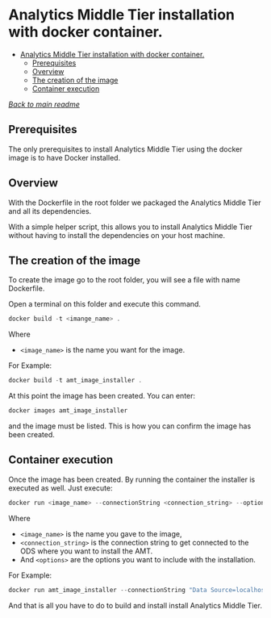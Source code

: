 # Analytics Middle Tier installation with docker container.

- [Analytics Middle Tier installation with docker container.](#analytics-middle-tier-installation-with-docker-container)
  - [Prerequisites](#prerequisites)
  - [Overview](#overview)
  - [The creation of the image](#the-creation-of-the-image)
  - [Container execution](#container-execution)

*[Back to main readme](../readme.md)*  

## Prerequisites
The only prerequisites to install Analytics Middle Tier using the docker image is to have Docker installed.

## Overview
With the Dockerfile in the root folder we packaged the Analytics Middle Tier and all its dependencies.

With a simple helper script, this allows you to install Analytics Middle Tier without having to install the dependencies on your host machine.

## The creation of the image
To create the image go to the root folder, you will see a file with name Dockerfile.

Open a terminal on this folder and execute this command.

```powershell
docker build -t <imange_name> .
```

Where 
* `<image_name>` is the name you want for the image.

For Example:
```powershell
docker build -t amt_image_installer .
```

At this point the image has been created. You can enter:

```powershell
docker images amt_image_installer
```

and the image must be listed. This is how you can confirm the image has been created.

## Container execution

Once the image has been created. By running the container the installer is executed as well. Just execute:

```powershell
docker run <image_name> --connectionString <connection_string> --options <options>
```

Where
* `<image_name>` is the name you gave to the image,
* `<connection_string>` is the connection string to get connected to the ODS where you want to install the AMT.
* And `<options>` are the options you want to include with the installation.

For Example:
```powershell
docker run amt_image_installer --connectionString "Data Source=localhost;Initial Catalog=EdFi_Ods;Trusted_Connection=False;User ID=username;Password=mypassword;" --options Indexes
```

And that is all you have to do to build and install install Analytics Middle Tier.